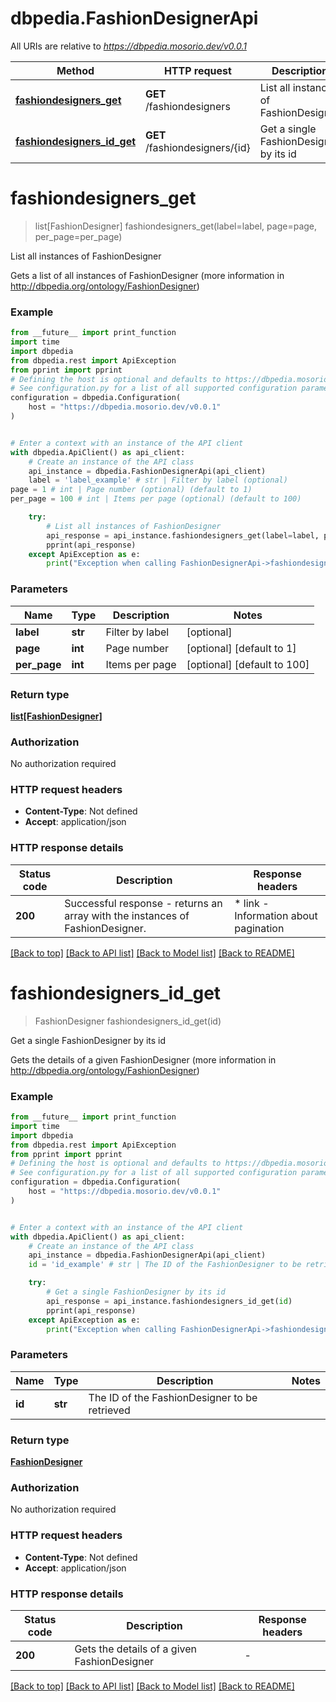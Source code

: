# dbpedia.FashionDesignerApi

All URIs are relative to *https://dbpedia.mosorio.dev/v0.0.1*

Method | HTTP request | Description
------------- | ------------- | -------------
[**fashiondesigners_get**](FashionDesignerApi.md#fashiondesigners_get) | **GET** /fashiondesigners | List all instances of FashionDesigner
[**fashiondesigners_id_get**](FashionDesignerApi.md#fashiondesigners_id_get) | **GET** /fashiondesigners/{id} | Get a single FashionDesigner by its id


# **fashiondesigners_get**
> list[FashionDesigner] fashiondesigners_get(label=label, page=page, per_page=per_page)

List all instances of FashionDesigner

Gets a list of all instances of FashionDesigner (more information in http://dbpedia.org/ontology/FashionDesigner)

### Example

```python
from __future__ import print_function
import time
import dbpedia
from dbpedia.rest import ApiException
from pprint import pprint
# Defining the host is optional and defaults to https://dbpedia.mosorio.dev/v0.0.1
# See configuration.py for a list of all supported configuration parameters.
configuration = dbpedia.Configuration(
    host = "https://dbpedia.mosorio.dev/v0.0.1"
)


# Enter a context with an instance of the API client
with dbpedia.ApiClient() as api_client:
    # Create an instance of the API class
    api_instance = dbpedia.FashionDesignerApi(api_client)
    label = 'label_example' # str | Filter by label (optional)
page = 1 # int | Page number (optional) (default to 1)
per_page = 100 # int | Items per page (optional) (default to 100)

    try:
        # List all instances of FashionDesigner
        api_response = api_instance.fashiondesigners_get(label=label, page=page, per_page=per_page)
        pprint(api_response)
    except ApiException as e:
        print("Exception when calling FashionDesignerApi->fashiondesigners_get: %s\n" % e)
```

### Parameters

Name | Type | Description  | Notes
------------- | ------------- | ------------- | -------------
 **label** | **str**| Filter by label | [optional] 
 **page** | **int**| Page number | [optional] [default to 1]
 **per_page** | **int**| Items per page | [optional] [default to 100]

### Return type

[**list[FashionDesigner]**](FashionDesigner.md)

### Authorization

No authorization required

### HTTP request headers

 - **Content-Type**: Not defined
 - **Accept**: application/json

### HTTP response details
| Status code | Description | Response headers |
|-------------|-------------|------------------|
**200** | Successful response - returns an array with the instances of FashionDesigner. |  * link - Information about pagination <br>  |

[[Back to top]](#) [[Back to API list]](../README.md#documentation-for-api-endpoints) [[Back to Model list]](../README.md#documentation-for-models) [[Back to README]](../README.md)

# **fashiondesigners_id_get**
> FashionDesigner fashiondesigners_id_get(id)

Get a single FashionDesigner by its id

Gets the details of a given FashionDesigner (more information in http://dbpedia.org/ontology/FashionDesigner)

### Example

```python
from __future__ import print_function
import time
import dbpedia
from dbpedia.rest import ApiException
from pprint import pprint
# Defining the host is optional and defaults to https://dbpedia.mosorio.dev/v0.0.1
# See configuration.py for a list of all supported configuration parameters.
configuration = dbpedia.Configuration(
    host = "https://dbpedia.mosorio.dev/v0.0.1"
)


# Enter a context with an instance of the API client
with dbpedia.ApiClient() as api_client:
    # Create an instance of the API class
    api_instance = dbpedia.FashionDesignerApi(api_client)
    id = 'id_example' # str | The ID of the FashionDesigner to be retrieved

    try:
        # Get a single FashionDesigner by its id
        api_response = api_instance.fashiondesigners_id_get(id)
        pprint(api_response)
    except ApiException as e:
        print("Exception when calling FashionDesignerApi->fashiondesigners_id_get: %s\n" % e)
```

### Parameters

Name | Type | Description  | Notes
------------- | ------------- | ------------- | -------------
 **id** | **str**| The ID of the FashionDesigner to be retrieved | 

### Return type

[**FashionDesigner**](FashionDesigner.md)

### Authorization

No authorization required

### HTTP request headers

 - **Content-Type**: Not defined
 - **Accept**: application/json

### HTTP response details
| Status code | Description | Response headers |
|-------------|-------------|------------------|
**200** | Gets the details of a given FashionDesigner |  -  |

[[Back to top]](#) [[Back to API list]](../README.md#documentation-for-api-endpoints) [[Back to Model list]](../README.md#documentation-for-models) [[Back to README]](../README.md)

